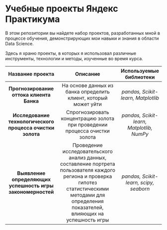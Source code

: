 # Учебные проекты Яндекс Практикума
В этом репозитории вы найдете набор проектов, разработанных мной в процессе обучения, демонстрирующих мои навыки и знания в области Data Science.

Здесь я храню проекты, в которых я использовал различные инструменты, технологии и методы, изученные во время курса.

| Название проекта | Описание | Используемые библиотеки |
| :--------------------: | :---------------------: |:---------------------------:|
| **Прогнозирование оттока клиента Банка** | На основе данных из банка определить клиент, который может уйти | *pandas, Scikit-learn, Matplotlib* |
| **Исследование технологического процесса очистки золота** | Спрогнозировать концентрацию золота при проведении процесса очистки золота |*pandas, Scikit-learn, Matplotlib, NumPy* |
| **Выявление определяющих успешность игры закономерностей** | Проведение исследовательского анализ данных, составление портрета пользователя каждого региона и проверка гипотез статистическими методами для определения показателей, влияющих на успешность игры | *pandas, Scikit-learn, scipy, seaborn* |
